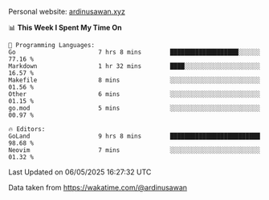 Personal website: [ardinusawan.xyz](https://ardinusawan.xyz)

<!--START_SECTION:waka-->
📊 **This Week I Spent My Time On** 

```text
💬 Programming Languages: 
Go                       7 hrs 8 mins        ███████████████████░░░░░░   77.16 % 
Markdown                 1 hr 32 mins        ████░░░░░░░░░░░░░░░░░░░░░   16.57 % 
Makefile                 8 mins              ░░░░░░░░░░░░░░░░░░░░░░░░░   01.56 % 
Other                    6 mins              ░░░░░░░░░░░░░░░░░░░░░░░░░   01.15 % 
go.mod                   5 mins              ░░░░░░░░░░░░░░░░░░░░░░░░░   00.97 % 

🔥 Editors: 
GoLand                   9 hrs 8 mins        █████████████████████████   98.68 % 
Neovim                   7 mins              ░░░░░░░░░░░░░░░░░░░░░░░░░   01.32 % 
```


 Last Updated on 06/05/2025 16:27:32 UTC
<!--END_SECTION:waka-->
Data taken from https://wakatime.com/@ardinusawan
